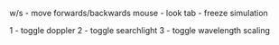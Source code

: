 w/s - move forwards/backwards
mouse - look
tab - freeze simulation

1 - toggle doppler
2 - toggle searchlight
3 - toggle wavelength scaling

